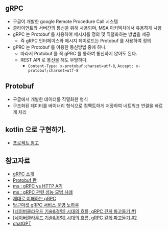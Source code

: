 ## gRPC
- 구글이 개발한 google Remote Procedure Call 시스템
- 클라이언트와 서버간의 통신을 위해 사용되며, MSA 아키텍처에서 유용하게 사용
- gRPC 는 Protobuf 를 사용하여 메시지를 정의 및 직렬화하는 방법을 제공
  - 즉 gRPC 인터페이스와 메시지 페이로드는 Protobuf 를 사용하여 정의
- gPRC 는 Protobuf 를 이용한 통신방법 중에 하나.
  - 따라서 Protobuf 를 꼭 gPRC 를 통하여 통신하지 않아도 된다.
  - REST API 로 통신을 해도 무방하다.
    - `Content-Type: x-protobuf;charset=utf-8`, `Accept: x-protobuf;charset=utf-8`

## Protobuf
- 구글에서 개발한 데이터를 직렬화한 형식
- 구조화된 데이터를 바이너리 형식으로 컴팩트하게 저장하여 네트워크 연결을 빠르게 처리

## kotlin 으로 구현하기.
- [프로젝트 참고](https://github.com/pasudo123/springboot-zerotoall/tree/main/springboot-grpc-basis)

## 참고자료
* [gRPC 소개](https://grpc.io/docs/what-is-grpc/introduction/)
* [Protobuf 란](https://appmaster.io/ko/blog/peurotobeopeuran-mueosibnigga)
* [ms : gRPC vs HTTP API](https://learn.microsoft.com/ko-kr/aspnet/core/grpc/comparison?view=aspnetcore-8.0)
* [ms : gRPC 관련 성능 모범 사례](https://learn.microsoft.com/ko-kr/aspnet/core/grpc/performance?view=aspnetcore-8.0)
* [제대로 이해하는 gRPC](https://youtu.be/VBtwIkE-W14?si=7EiAvjTMKWU888FO)
* [당근마켓 gRPC 서비스 운영 노하우](https://youtu.be/igHrQPzLVRw?si=0hhF_tx66B5kZI9J)
* [[네이버클라우드 기술&경험] 시대의 흐름, gRPC 깊게 파고들기 #1](https://medium.com/naver-cloud-platform/nbp-%EA%B8%B0%EC%88%A0-%EA%B2%BD%ED%97%98-%EC%8B%9C%EB%8C%80%EC%9D%98-%ED%9D%90%EB%A6%84-grpc-%EA%B9%8A%EA%B2%8C-%ED%8C%8C%EA%B3%A0%EB%93%A4%EA%B8%B0-1-39e97cb3460)
* [[네이버클라우드 기술&경험] 시대의 흐름, gRPC 깊게 파고들기 #2](https://medium.com/naver-cloud-platform/nbp-%EA%B8%B0%EC%88%A0-%EA%B2%BD%ED%97%98-%EC%8B%9C%EB%8C%80%EC%9D%98-%ED%9D%90%EB%A6%84-grpc-%EA%B9%8A%EA%B2%8C-%ED%8C%8C%EA%B3%A0%EB%93%A4%EA%B8%B0-2-b01d390a7190)
* [chatGPT](https://chat.openai.com/)